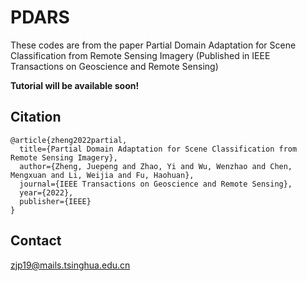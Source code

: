 # PDARS

These codes are from the paper Partial Domain Adaptation for Scene Classification from Remote Sensing Imagery (Published in IEEE Transactions on Geoscience and Remote Sensing)


**Tutorial will be available soon!**


## Citation

```
@article{zheng2022partial,
  title={Partial Domain Adaptation for Scene Classification from Remote Sensing Imagery},
  author={Zheng, Juepeng and Zhao, Yi and Wu, Wenzhao and Chen, Mengxuan and Li, Weijia and Fu, Haohuan},
  journal={IEEE Transactions on Geoscience and Remote Sensing},
  year={2022},
  publisher={IEEE}
}
```


## Contact

zjp19@mails.tsinghua.edu.cn
